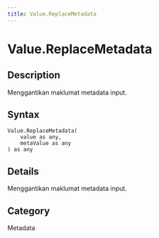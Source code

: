 ```yaml
---
title: Value.ReplaceMetadata
---
```


# Value.ReplaceMetadata


## Description

Menggantikan maklumat metadata input.


## Syntax

```powerquery
Value.ReplaceMetadata(
    value as any,
    metaValue as any
) as any
```


## Details

Menggantikan maklumat metadata input.



## Category
Metadata
